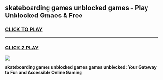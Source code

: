 
## skateboarding games unblocked games - Play Unblocked Gmaes & Free
<h3>
<a href="https://premium.freeplayer.one?title=skateboarding_games_unblocked_games&ref=19F">CLICK TO PLAY</a></h3>
<hr>

<h3>
<a href="https://premium.freeplayer.one?title=skateboarding_games_unblocked_games&ref=19F">CLICK 2 PLAY</a>
  
</h3>

<a href="https://premium.freeplayer.one?title=skateboarding_games_unblocked_games&ref=19F/"><img src="https://clearcache.store/games.png"></a>


**skateboarding games unblocked games games unblocked: Your Gateway to Fun and Accessible Online Gaming**
